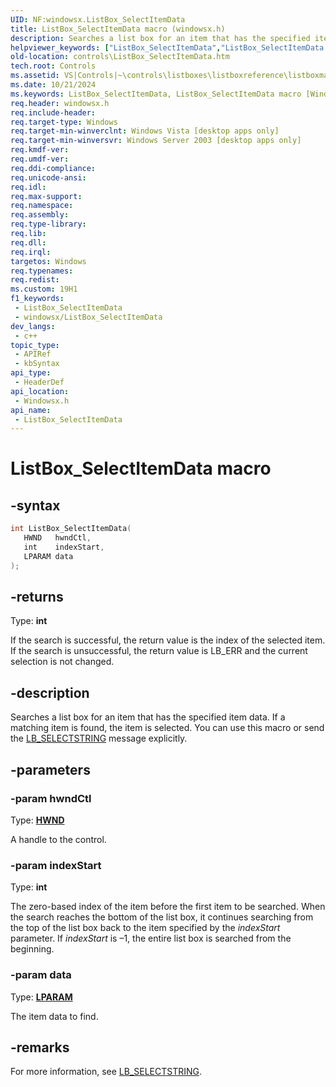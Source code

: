 ```yaml
---
UID: NF:windowsx.ListBox_SelectItemData
title: ListBox_SelectItemData macro (windowsx.h)
description: Searches a list box for an item that has the specified item data. If a matching item is found, the item is selected. You can use this macro or send the LB_SELECTSTRING message explicitly.
helpviewer_keywords: ["ListBox_SelectItemData","ListBox_SelectItemData macro [Windows Controls]","_win32_ListBox_SelectItemData","_win32_ListBox_SelectItemData_cpp","controls.ListBox_SelectItemData","controls._win32_ListBox_SelectItemData","windowsx/ListBox_SelectItemData"]
old-location: controls\ListBox_SelectItemData.htm
tech.root: Controls
ms.assetid: VS|Controls|~\controls\listboxes\listboxreference\listboxmacros\listbox_selectitemdata.htm
ms.date: 10/21/2024
ms.keywords: ListBox_SelectItemData, ListBox_SelectItemData macro [Windows Controls], _win32_ListBox_SelectItemData, _win32_ListBox_SelectItemData_cpp, controls.ListBox_SelectItemData, controls._win32_ListBox_SelectItemData, windowsx/ListBox_SelectItemData
req.header: windowsx.h
req.include-header: 
req.target-type: Windows
req.target-min-winverclnt: Windows Vista [desktop apps only]
req.target-min-winversvr: Windows Server 2003 [desktop apps only]
req.kmdf-ver: 
req.umdf-ver: 
req.ddi-compliance: 
req.unicode-ansi: 
req.idl: 
req.max-support: 
req.namespace: 
req.assembly: 
req.type-library: 
req.lib: 
req.dll: 
req.irql: 
targetos: Windows
req.typenames: 
req.redist: 
ms.custom: 19H1
f1_keywords:
 - ListBox_SelectItemData
 - windowsx/ListBox_SelectItemData
dev_langs:
 - c++
topic_type:
 - APIRef
 - kbSyntax
api_type:
 - HeaderDef
api_location:
 - Windowsx.h
api_name:
 - ListBox_SelectItemData
---
```


# ListBox_SelectItemData macro

## -syntax

```cpp
int ListBox_SelectItemData(
   HWND   hwndCtl,
   int    indexStart,
   LPARAM data
);
```

## -returns

Type: **int**

If the search is successful, the return value is the index of the selected item. If the search is unsuccessful, the return value is LB_ERR and the current selection is not changed.


## -description

Searches a list box for an item that has the specified item data. If a matching item is found, the item is selected. You can use this macro or send the <a href="/windows/desktop/Controls/lb-selectstring">LB_SELECTSTRING</a> message explicitly.

## -parameters

### -param hwndCtl

Type: <b><a href="/windows/desktop/WinProg/windows-data-types">HWND</a></b>

A handle to the control.

### -param indexStart

Type: <b>int</b>

The zero-based index of the item before the first item to be searched. When the search reaches the bottom of the list box, it continues searching from the top of the list box back to the item specified by the <i>indexStart</i> parameter. If <i>indexStart</i>  is –1, the entire list box is searched from the beginning.

### -param data

Type: <b><a href="/windows/desktop/WinProg/windows-data-types">LPARAM</a></b>

The item data to find.

## -remarks

For more information, see <a href="/windows/desktop/Controls/lb-selectstring">LB_SELECTSTRING</a>.
